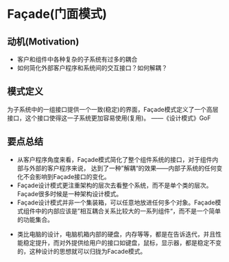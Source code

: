# Façade(门面模式)

## 动机(Motivation)
+ 客户和组件中各种复杂的子系统有过多的耦合
+ 如何简化外部客户程序和系统间的交互接口？如何解耦？

## 模式定义
为子系统中的一组接口提供一个一致(稳定)的界面，Façade模式定义了一个高层接口，这个接口使得这一子系统更加容易使用(复用)。
——《设计模式》GoF

## 要点总结
+ 从客户程序角度来看，Façade模式简化了整个组件系统的接口，对于组件内部与外部的客户程序来说，
达到了一种”解耦“的效果——内部子系统的任何变化不会影响到Façade接口的变化。
+ Façade设计模式更注重架构的层次去看整个系统，而不是单个类的层次。Façade很多时候是一种架构设计模式。
+ Façade设计模式并非一个集装箱，可以任意地放进任何多个对象。Façade模式组件中的内部应该是”相互耦合关系比较大的一系列组件“，而不是一个简单的功能集合。

- 类比电脑的设计，电脑机箱内部的硬盘，内存等等，都是在告诉迭代，并且性能稳定提升，而对外提供给用户的接口如键盘，鼠标，显示器，都是稳定不变的，这种设计的思想就可以归拢为Facade模式。